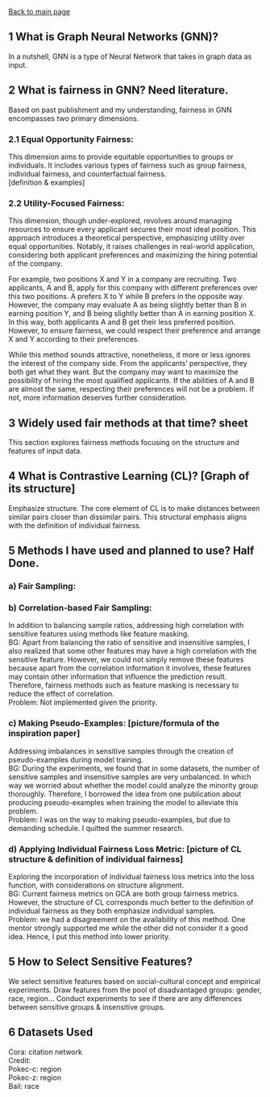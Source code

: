 [Back to main page](https://github.com/jadestreet/Jade-Xu-graduate-application-material/tree/main/Fairness-aware%20contrastive%20learning%20on%20GNN)
## 1 What is Graph Neural Networks (GNN)? 
<!--Need literature.-->
In a nutshell, GNN is a type of Neural Network that takes in graph data as input.
## 2 What is fairness in GNN? Need literature.
Based on past publishment and my understanding, fairness in GNN encompasses two primary dimensions.
### 2.1 Equal Opportunity Fairness:
This dimension aims to provide equitable opportunities to groups or individuals. It includes various types of fairness such as group fairness, individual fairness, and counterfactual fairness. \
[definition & examples]

### 2.2 Utility-Focused Fairness:
This dimension, though under-explored, revolves around managing resources to ensure every applicant secures their most ideal position. This approach introduces a theoretical perspective, emphasizing utility over equal opportunities. Notably, it raises challenges in real-world application, considering both applicant preferences and maximizing the hiring potential of the company.

For example, two positions X and Y in a company are recruiting. Two applicants, A and B, apply for this company with different preferences over this two positions. A prefers X to Y while B prefers in the opposite way. However, the company may evaluate A as being slightly better than B in earning position Y, and B being slightly better than A in earning position X. In this way, both applicants A and B get their less preferred position. However, to ensure fairness, we could respect their preference and arrange X and Y according to their preferences. 

While this method sounds attractive, nonetheless, it more or less ignores the interest of the company side. From the applicants’ perspective, they both get what they want. But the company may want to maximize the possibility of hiring the most qualified applicants. If the abilities of A and B are almost the same, respecting their preferences will not be a problem. If not, more information deserves further consideration. 



## 3 Widely used fair methods at that time? sheet
This section explores fairness methods focusing on the structure and features of input data.

## 4 What is Contrastive Learning (CL)? [Graph of its structure]
Emphasize structure.
The core element of CL is to make distances between similar pairs closer than dissimilar pairs. This structural emphasis aligns with the definition of individual fairness.

## 5	Methods I have used and planned to use? Half Done. 
### a) Fair Sampling:

### b) Correlation-based Fair Sampling: 
In addition to balancing sample ratios, addressing high correlation with sensitive features using methods like feature masking. \
BG: Apart from balancing the ratio of sensitive and insensitive samples, I also realized that some other features may have a high correlation with the sensitive feature. However, we could not simply remove these features because apart from the correlation information it involves, these features may contain other information that influence the prediction result. Therefore, fairness methods such as feature masking is necessary to reduce the effect of correlation. \
Problem: Not implemented given the priority.
### c) Making Pseudo-Examples: [picture/formula of the inspiration paper]
Addressing imbalances in sensitive samples through the creation of pseudo-examples during model training. \
BG: During the experiments, we found that in some datasets, the number of sensitive samples and insensitive samples are very unbalanced. In which way we worried about whether the model could analyze the minority group thoroughly. Therefore, I borrowed the idea from one publication about producing pseudo-examples when training the model to alleviate this problem. \
Problem: I was on the way to making pseudo-examples, but due to demanding schedule. I quitted the summer research.
### d) Applying Individual Fairness Loss Metric: [picture of CL structure & definition of individual fairness]
Exploring the incorporation of individual fairness loss metrics into the loss function, with considerations on structure alignment. \
BG: Current fairness metrics on GCA are both group fairness metrics. However, the structure of CL corresponds much better to the definition of individual fairness as they both emphasize individual samples. \
Problem: we had a disagreement on the availability of this method. One mentor strongly supported me while the other did not consider it a good idea. Hence, I put this method into lower priority. 


## 5 How to Select Sensitive Features?
We select sensitive features based on social-cultural concept and empirical experiments. 
Draw features from the pool of disadvantaged groups: gender, race, region…
Conduct experiments to see if there are any differences between sensitive groups & insensitive groups.

## 6 Datasets Used
Cora: citation network \
Credit: \
Pokec-c: region \
Pokec-z: region \
Bail: race

